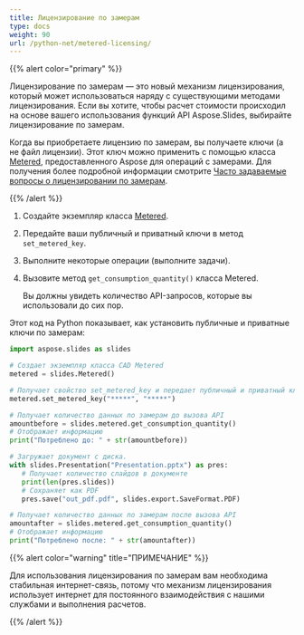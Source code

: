 ```yaml
---
title: Лицензирование по замерам
type: docs
weight: 90
url: /python-net/metered-licensing/
---
```


{{% alert color="primary" %}} 

Лицензирование по замерам — это новый механизм лицензирования, который может использоваться наряду с существующими методами лицензирования. Если вы хотите, чтобы расчет стоимости происходил на основе вашего использования функций API Aspose.Slides, выбирайте лицензирование по замерам.

Когда вы приобретаете лицензию по замерам, вы получаете ключи (а не файл лицензии). Этот ключ можно применить с помощью класса [Metered](https://reference.aspose.com/slides/python-net/aspose.slides/metered/), предоставленного Aspose для операций с замерами. Для получения более подробной информации смотрите [Часто задаваемые вопросы о лицензировании по замерам](https://purchase.aspose.com/faqs/licensing/metered).

{{% /alert %}} 

1. Создайте экземпляр класса [Metered](https://reference.aspose.com/slides/python-net/aspose.slides/metered/).
1. Передайте ваши публичный и приватный ключи в метод `set_metered_key`.
1. Выполните некоторые операции (выполните задачи).
1. Вызовите метод `get_consumption_quantity()` класса Metered.

   Вы должны увидеть количество API-запросов, которые вы использовали до сих пор.

Этот код на Python показывает, как установить публичные и приватные ключи по замерам:

```python
import aspose.slides as slides

# Создает экземпляр класса CAD Metered
metered = slides.Metered()

# Получает свойство set_metered_key и передает публичный и приватный ключи в качестве параметров
metered.set_metered_key("*****", "*****")

# Получает количество данных по замерам до вызова API
amountbefore = slides.metered.get_consumption_quantity()
# Отображает информацию
print("Потреблено до: " + str(amountbefore))

# Загружает документ с диска.
with slides.Presentation("Presentation.pptx") as pres:
   # Получает количество слайдов в документе
   print(len(pres.slides))
   # Сохраняет как PDF
   pres.save("out_pdf.pdf", slides.export.SaveFormat.PDF)

# Получает количество данных по замерам после вызова API
amountafter = slides.metered.get_consumption_quantity()
# Отображает информацию
print("Потреблено после: " + str(amountafter))
```

{{% alert color="warning" title="ПРИМЕЧАНИЕ"  %}} 

Для использования лицензирования по замерам вам необходима стабильная интернет-связь, потому что механизм лицензирования использует интернет для постоянного взаимодействия с нашими службами и выполнения расчетов.

{{% /alert %}}